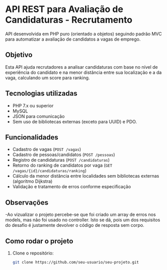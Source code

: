 # API REST para Avaliação de Candidaturas - Recrutamento

API desenvolvida em PHP puro (orientado a objetos) seguindo padrão MVC para automatizar a avaliação de candidatos a vagas de emprego.

## Objetivo

Esta API ajuda recrutadores a analisar candidaturas com base no nível de experiência do candidato e na menor distância entre sua localização e a da vaga, calculando um score para ranking.

## Tecnologias utilizadas

- PHP 7.x ou superior
- MySQL
- JSON para comunicação
- Sem uso de bibliotecas externas (exceto para UUID) e PDO.

## Funcionalidades

- Cadastro de vagas (`POST /vagas`)
- Cadastro de pessoas/candidatos (`POST /pessoas`)
- Registro de candidaturas (`POST /candidaturas`)
- Retorno do ranking de candidatos por vaga (`GET /vagas/{id}/candidaturas/ranking`)
- Cálculo da menor distância entre localidades sem bibliotecas externas (algoritmo Dijkstra)
- Validação e tratamento de erros conforme especificação

## Observações

-Ao vizualizar o projeto percebe-se que foi criado um array de erros nos models, mas não foi usado no controller. Isto se dá, pois um dos requisitos do desafio é justamente devolver o código de resposta sem corpo.

## Como rodar o projeto

1. Clone o repositório:
   ```bash
   git clone https://github.com/seu-usuario/seu-projeto.git

